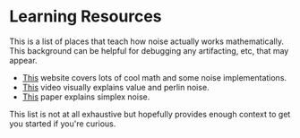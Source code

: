 # Learning Resources

This is a list of places that teach how noise actually works mathematically.
This background can be helpful for debugging any artifacting, etc, that may appear.

- [This](https://iquilezles.org/articles/) website covers lots of cool math and some noise implementations.
- [This](https://www.youtube.com/watch?v=DxUY42r_6Cg&t=619s) video visually explains value and perlin noise.
- [This](https://muugumuugu.github.io/bOOkshelF/generative%20art/simplexnoise.pdf) paper explains simplex noise.

This list is not at all exhaustive but hopefully provides enough context to get you started if you're curious.
